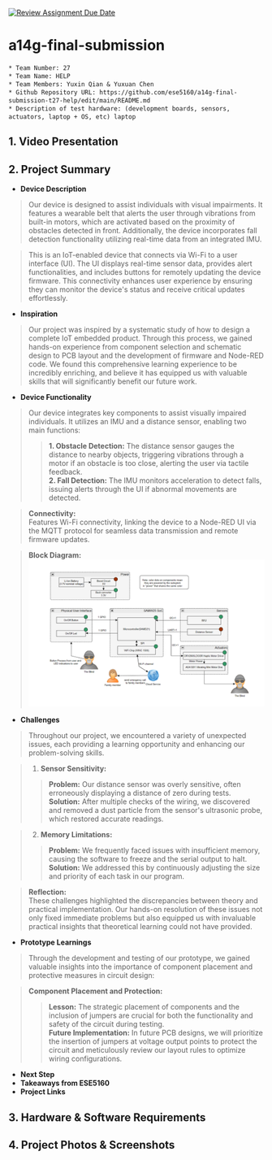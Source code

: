 [![Review Assignment Due Date](https://classroom.github.com/assets/deadline-readme-button-24ddc0f5d75046c5622901739e7c5dd533143b0c8e959d652212380cedb1ea36.svg)](https://classroom.github.com/a/kzkUPShx)
# a14g-final-submission

    * Team Number: 27
    * Team Name: HELP
    * Team Members: Yuxin Qian & Yuxuan Chen
    * Github Repository URL: https://github.com/ese5160/a14g-final-submission-t27-help/edit/main/README.md
    * Description of test hardware: (development boards, sensors, actuators, laptop + OS, etc) laptop

## 1. Video Presentation

## 2. Project Summary   
- **Device Description**
>Our device is designed to assist individuals with visual impairments. It features a wearable belt that alerts the user through vibrations from built-in motors, which are activated based on the proximity of obstacles detected in front. Additionally, the device incorporates fall detection functionality utilizing real-time data from an integrated IMU.     
       
>This is an IoT-enabled device that connects via Wi-Fi to a user interface (UI). The UI displays real-time sensor data, provides alert functionalities, and includes buttons for remotely updating the device firmware. This connectivity enhances user experience by ensuring they can monitor the device's status and receive critical updates effortlessly.      
     
- **Inspiration**    
>Our project was inspired by a systematic study of how to design a complete IoT embedded product. Through this process, we gained hands-on experience from component selection and schematic design to PCB layout and the development of firmware and Node-RED code. We found this comprehensive learning experience to be incredibly enriching, and believe it has equipped us with valuable skills that will significantly benefit our future work.
    
- **Device Functionality**    
>Our device integrates key components to assist visually impaired individuals. It utilizes an IMU and a distance sensor, enabling two main functions:    
>>**1. Obstacle Detection:** The distance sensor gauges the distance to nearby objects, triggering vibrations through a motor if an obstacle is too close, alerting the user via tactile feedback.      
>>**2. Fall Detection:** The IMU monitors acceleration to detect falls, issuing alerts through the UI if abnormal movements are detected.
    
>**Connectivity:**   
Features Wi-Fi connectivity, linking the device to a Node-RED UI via the MQTT protocol for seamless data transmission and remote firmware updates.    

>**Block Diagram:**              
> <img width="600" alt="image" src="https://github.com/ese5160/a14g-final-submission-t27-help/blob/main/image/block.png">        
     
- **Challenges**
>Throughout our project, we encountered a variety of unexpected issues, each providing a learning opportunity and enhancing our problem-solving skills.     
    
>1. **Sensor Sensitivity:**    
>>**Problem:** Our distance sensor was overly sensitive, often erroneously displaying a distance of zero during tests.      
>>**Solution:** After multiple checks of the wiring, we discovered and removed a dust particle from the sensor's ultrasonic probe, which restored accurate readings.       
     
>2. **Memory Limitations:**    
>>**Problem:** We frequently faced issues with insufficient memory, causing the software to freeze and the serial output to halt.     
>>**Solution:** We addressed this by continuously adjusting the size and priority of each task in our program.    
         
>**Reflection:**    
>These challenges highlighted the discrepancies between theory and practical implementation. Our hands-on resolution of these issues not only fixed immediate problems but also equipped us with invaluable practical insights that theoretical learning could not have provided.
       
- **Prototype Learnings**
>Through the development and testing of our prototype, we gained valuable insights into the importance of component placement and protective measures in circuit design:    
        
>**Component Placement and Protection:**           
>>**Lesson:** The strategic placement of components and the inclusion of jumpers are crucial for both the functionality and safety of the circuit during testing.        
>>**Future Implementation:** In future PCB designs, we will prioritize the insertion of jumpers at voltage output points to protect the circuit and meticulously review our layout rules to optimize wiring configurations.
  
- **Next Step**
- **Takeaways from ESE5160**
- **Project Links**  
## 3. Hardware & Software Requirements

## 4. Project Photos & Screenshots
